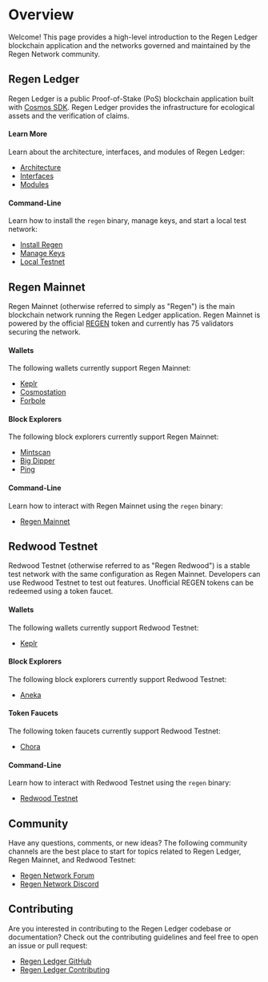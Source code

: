 # Overview

Welcome! This page provides a high-level introduction to the Regen Ledger blockchain application and the networks governed and maintained by the Regen Network community.

## Regen Ledger

Regen Ledger is a public Proof-of-Stake (PoS) blockchain application built with [Cosmos SDK](https://docs.cosmos.network/). Regen Ledger provides the infrastructure for ecological assets and the verification of claims.

#### Learn More

Learn about the architecture, interfaces, and modules of Regen Ledger:

- [Architecture](architecture.md)
- [Interfaces](interfaces.md)
- [Modules](../modules/README.md)

#### Command-Line

Learn how to install the `regen` binary, manage keys, and start a local test network:

- [Install Regen](get-started)
- [Manage Keys](get-started/manage-keys.md)
- [Local Testnet](get-started/local-testnet.md)

## Regen Mainnet

Regen Mainnet (otherwise referred to simply as "Regen") is the main blockchain network running the Regen Ledger application. Regen Mainnet is powered by the official [REGEN](https://www.regen.network/token/) token and currently has 75 validators securing the network.

#### Wallets

The following wallets currently support Regen Mainnet:

- [Keplr](https://wallet.keplr.app)
- [Cosmostation](https://wallet.cosmostation.io/regen)
- [Forbole](https://x.forbole.com/wallets)

#### Block Explorers

The following block explorers currently support Regen Mainnet:

- [Mintscan](https://mintscan.io/regen)
- [Big Dipper](https://regen.bigdipper.live)
- [Ping](https://ping.pub/regen)

#### Command-Line

Learn how to interact with Regen Mainnet using the `regen` binary:

- [Regen Mainnet](get-started/regen-mainnet.md)

## Redwood Testnet

Redwood Testnet (otherwise referred to as "Regen Redwood") is a stable test network with the same configuration as Regen Mainnet. Developers can use Redwood Testnet to test out features. Unofficial REGEN tokens can be redeemed using a token faucet.

#### Wallets

The following wallets currently support Redwood Testnet:

- [Keplr](https://wallet.keplr.app)

#### Block Explorers

The following block explorers currently support Redwood Testnet:

- [Aneka](https://redwood.regen.aneka.io)

#### Token Faucets

The following token faucets currently support Redwood Testnet:

- [Chora](https://chora.io/faucet)

#### Command-Line

Learn how to interact with Redwood Testnet using the `regen` binary:

- [Redwood Testnet](get-started/redwood-testnet.md)

## Community

Have any questions, comments, or new ideas? The following community channels are the best place to start for topics related to Regen Ledger, Regen Mainnet, and Redwood Testnet:

- [Regen Network Forum](https://forum.regen.network)
- [Regen Network Discord](https://discord.gg/regen-network)

## Contributing

Are you interested in contributing to the Regen Ledger codebase or documentation? Check out the contributing guidelines and feel free to open an issue or pull request:

- [Regen Ledger GitHub](https://github.com/regen-network/regen-ledger)
- [Regen Ledger Contributing](https://github.com/regen-network/regen-ledger/blob/main/CONTRIBUTING.md)
